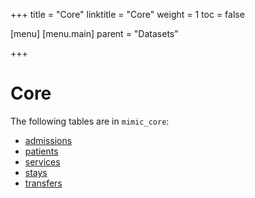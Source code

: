 +++
title = "Core"
linktitle = "Core"
weight = 1
toc = false

[menu]
  [menu.main]
    parent = "Datasets"

+++

# Core

The following tables are in `mimic_core`:

* [admissions](/core/admissions)
* [patients](/core/patients)
* [services](/core/services)
* [stays](/core/stays)
* [transfers](/core/transfers)